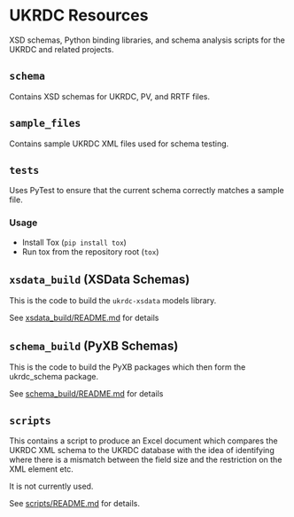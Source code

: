 # UKRDC Resources

XSD schemas, Python binding libraries, and schema analysis scripts for the UKRDC and related projects.

## `schema`

Contains XSD schemas for UKRDC, PV, and RRTF files.

## `sample_files`

Contains sample UKRDC XML files used for schema testing.

## `tests`

Uses PyTest to ensure that the current schema correctly matches a sample file.

### Usage

* Install Tox (`pip install tox`)
* Run tox from the repository root (`tox`)

## `xsdata_build` (XSData Schemas)

This is the code to build the `ukrdc-xsdata` models library.

See [xsdata_build/README.md](./xsdata_build/README.md) for details

## `schema_build` (PyXB Schemas)

This is the code to build the PyXB packages which then form the ukrdc_schema package.

See [schema_build/README.md](./schema_build/README.md) for details

## `scripts`

This contains a script to produce an Excel document which compares the UKRDC XML schema to the UKRDC database with the idea of identifying where there is a mismatch between the field size and the restriction on the XML element etc.

It is not currently used.

See [scripts/README.md](./scripts/README.md) for details.
